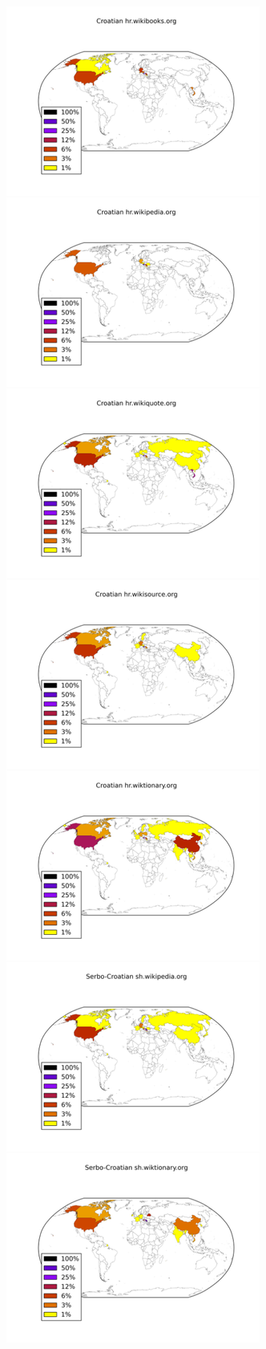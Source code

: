 ![](/images/Croatian-hr.wikibooks.org.png)
![](/images/Croatian-hr.wikipedia.org.png)
![](/images/Croatian-hr.wikiquote.org.png)
![](/images/Croatian-hr.wikisource.org.png)
![](/images/Croatian-hr.wiktionary.org.png)
![](/images/Serbo-Croatian-sh.wikipedia.org.png)
![](/images/Serbo-Croatian-sh.wiktionary.org.png)

